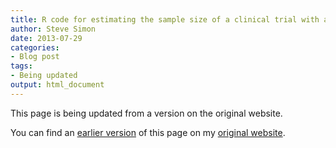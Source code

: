 ```yaml
---
title: R code for estimating the sample size of a clinical trial with a fixed duration
author: Steve Simon
date: 2013-07-29
categories:
- Blog post
tags:
- Being updated
output: html_document
---
```


This page is being updated from a version on the original website.

<!---More--->

You can find an [earlier version](http://www.pmean.com/13/sample-size.html) of this page on my [original website](http://www.pmean.com/original_site.html).